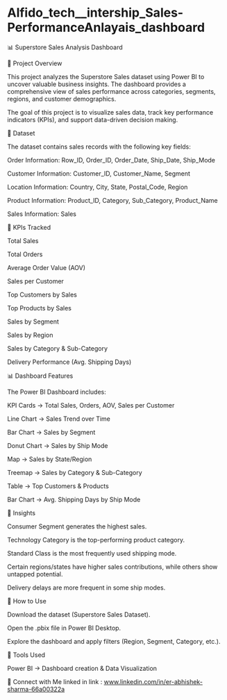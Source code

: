 # Alfido_tech__intership_Sales-PerformanceAnlayais_dashboard


📊 Superstore Sales Analysis Dashboard

📝 Project Overview

This project analyzes the Superstore Sales dataset using Power BI to uncover valuable business insights. The dashboard provides a comprehensive view of sales performance across categories, segments, regions, and customer demographics.

The goal of this project is to visualize sales data, track key performance indicators (KPIs), and support data-driven decision making.

📂 Dataset

The dataset contains sales records with the following key fields:

Order Information: Row_ID, Order_ID, Order_Date, Ship_Date, Ship_Mode

Customer Information: Customer_ID, Customer_Name, Segment

Location Information: Country, City, State, Postal_Code, Region

Product Information: Product_ID, Category, Sub_Category, Product_Name

Sales Information: Sales

📌 KPIs Tracked

Total Sales

Total Orders

Average Order Value (AOV)

Sales per Customer

Top Customers by Sales

Top Products by Sales

Sales by Segment

Sales by Region

Sales by Category & Sub-Category

Delivery Performance (Avg. Shipping Days)

📊 Dashboard Features

The Power BI Dashboard includes:

KPI Cards → Total Sales, Orders, AOV, Sales per Customer

Line Chart → Sales Trend over Time

Bar Chart → Sales by Segment

Donut Chart → Sales by Ship Mode

Map → Sales by State/Region

Treemap → Sales by Category & Sub-Category

Table → Top Customers & Products

Bar Chart → Avg. Shipping Days by Ship Mode

🔑 Insights

Consumer Segment generates the highest sales.

Technology Category is the top-performing product category.

Standard Class is the most frequently used shipping mode.

Certain regions/states have higher sales contributions, while others show untapped potential.

Delivery delays are more frequent in some ship modes.

🚀 How to Use

Download the dataset (Superstore Sales Dataset).

Open the .pbix file in Power BI Desktop.

Explore the dashboard and apply filters (Region, Segment, Category, etc.).

📌 Tools Used

Power BI → Dashboard creation & Data Visualization

🤝 Connect with Me
linked in link : www.linkedin.com/in/er-abhishek-sharma-66a00322a
